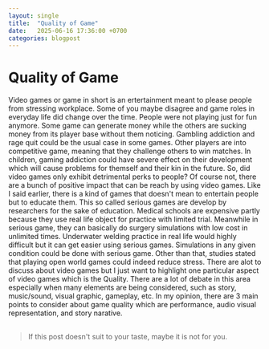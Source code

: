 ```yaml
---
layout: single
title:  "Quality of Game"
date:   2025-06-16 17:36:00 +0700
categories: blogpost 
---
```


# Quality of Game

Video games or game in short is an ertertainment meant to please people from stressing workplace. Some of you maybe disagree and game roles in everyday life did change over the time. People were not playing just for fun anymore. Some game can generate money while the others are sucking money from its player base without them noticing. Gambling addiction and rage quit could be the usual case in some games. Other players are into competitive game, meaning that they challenge others to win matches. In children, gaming addiction could have severe effect on their development which will cause problems for themself and their kin in the future. So, did video games only exhibit detrimental perks to people? Of course not, there are a bunch of positive impact that can be reach by using video games. Like I said earlier, there is a kind of games that doesn't mean to entertain people but to educate them. This so called serious games are develop by researchers for the sake of education. Medical schools are expensive partly because they use real life object for practice with limited trial. Meanwhile in serious game, they can basically do surgery simulations with low cost in unlimited times. Underwater welding practice in real life would highly difficult but it can get easier using serious games. Simulations in any given condition could be done with serious game. Other than that, studies stated that playing open world games could indeed reduce stress. There are alot to discuss about video games but I just want to highlight one particular aspect of video games which is the Quality. There are a lot of debate in this area especially when many elements are being considered, such as story, music/sound, visual graphic, gameplay, etc. In my opinion, there are 3 main points to consider about game quality which are performance, audio visual representation, and story narative.

## 

##

##

> If this post doesn't suit to your taste, maybe it is not for you.